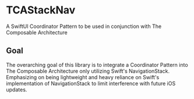 # TCAStackNav
A SwiftUI Coordinator Pattern to be used in conjunction with The Composable Architecture

## Goal
The overarching goal of this library is to integrate a Coordinator Pattern into The Composable Architecture only utilizing Swift's NavigationStack. Emphasizing on being lightweight and heavy reliance on Swift's implementation of NavigationStack to limit interference with future iOS updates. 
